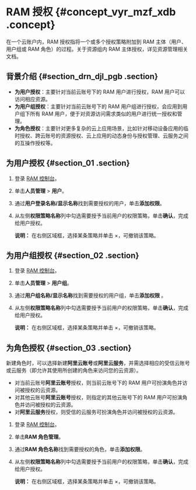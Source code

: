 # RAM 授权 {#concept_vyr_mzf_xdb .concept}

在一个云账户内，RAM 授权指将一个或多个授权策略附加到 RAM 主体（用户、用户组或 RAM 角色）的过程。关于资源组内 RAM 主体授权，详见资源管理相关文档。

## 背景介绍 {#section_drn_djl_pgb .section}

-   **为用户授权**：主要针对当前云账号下的 RAM 用户进行授权，RAM 用户可以访问相应资源。
-   **为用户组授权**：主要针对当前云账号下的 RAM 用户组进行授权，会应用到用户组下所有 RAM 用户，便于对资源访问需求类似的用户进行统一授权和管理。
-   **为角色授权**：主要针对更多复杂的云上应用场景，比如针对移动设备应用的临时授权、跨云账号的资源授权、云上应用的动态身份与授权管理、云服务之间的互操作授权等。

## 为用户授权 {#section_01 .section}

1.  登录 [RAM 控制台](https://ram.console.aliyun.com/)。
2.  单击**人员管理** \> **用户**。
3.  通过**用户登录名称/显示名称**找到需要授权的用户，单击**添加权限**。
4.  从左侧**权限策略名称**列中勾选需要授予当前用户的权限策略，单击**确认**，完成给用户授权。

    **说明：** 在右侧区域框，选择某条策略并单击 ×，可撤销该策略。


## 为用户组授权 {#section_02 .section}

1.  登录 [RAM 控制台](https://ram.console.aliyun.com/)。
2.  单击**人员管理** \> **用户组**。
3.  通过**用户组名称/显示名称**找到需要授权的用户组，单击**添加权限** 。
4.  从左侧**权限策略名称**列中勾选需要授予当前用户的权限策略，单击**确认**，完成给用户授权。

    **说明：** 在右侧区域框，选择某条策略并单击 ×，可撤销该策略。


## 为角色授权 {#section_03 .section}

新建角色时，可以选择新建**阿里云账号**或**阿里云服务**，并需选择相应的受信云账号或云服务（即允许其使用所创建的角色来访问您的云资源）。

-   对当前云账号**阿里云账号**授权，则当前云账号下的 RAM 用户可扮演角色并访问被授权的云资源。
-   对其他云账号**阿里云账号**授权，则指定的其他云账号下的 RAM 用户可扮演角色并访问被授权的云资源。
-   对**阿里云服务**授权，则受信的云服务可扮演角色并访问被授权的云资源。

1.  登录 [RAM 控制台](https://ram.console.aliyun.com/)。
2.  单击**RAM 角色管理**。
3.  通过**RAM 角色名称**找到需要授权的角色，单击**添加权限**。
4.  从左侧**权限策略名称**列中勾选需要授予当前用户的权限策略，单击**确认**，完成给用户授权。

    **说明：** 在右侧区域框，选择某条策略并单击 ×，可撤销该策略。


